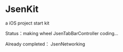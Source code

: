 # JsenKit
a iOS project start kit


Status：making wheel
		  JsenTabBarController coding...

Already completed：
		  JsenNetworking


